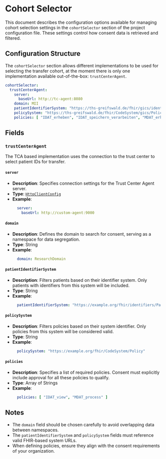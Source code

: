 # Cohort Selector <Badge type="tip" text="Clinical Domain Agent" />

This document describes the configuration options available for managing cohort selection settings
in the `cohortSelector` section of the project configuration file. These settings control how 
consent data is retrieved and filtered.

## Configuration Structure

The `cohortSelector` section allows different implementations to be used for selecting the transfer
cohort, at the moment there is only one implementation available out-of-the-box: `trustCenterAgent`.

```yaml
cohortSelector:
  trustCenterAgent:
    server:
      baseUrl: http://tc-agent:8080
    domain: MII
    patientIdentifierSystem: "https://ths-greifswald.de/fhir/gics/identifiers/Pseudonym"
    policySystem: "https://ths-greifswald.de/fhir/CodeSystem/gics/Policy"
    policies: [ "IDAT_erheben", "IDAT_speichern_verarbeiten", "MDAT_erheben", "MDAT_speichern_verarbeiten" ]
```

## Fields

### `trustCenterAgent`

The TCA based implementation uses the connection to the trust center to select patient IDs for
transfer.

#### `server`

* **Description**: Specifies connection settings for the Trust Center Agent server.
* **Type**: [`HttpClientConfig`](../types/HttpClientConfig)
* **Example**:
  ```yaml
    server:
      baseUrl: http://custom-agent:9000
  ```

#### `domain`

* **Description**: Defines the domain to search for consent, serving as a namespace for data
  segregation.
* **Type**: String
* **Example**:
  ```yaml
    domain: ResearchDomain
  ```

#### `patientIdentifierSystem`

* **Description**: Filters patients based on their identifier system. Only patients with identifiers
  from this system will be included.
* **Type**: String
* **Example**:
  ```yaml
    patientIdentifierSystem: "https://example.org/fhir/identifiers/Patient"
  ```

#### `policySystem`

* **Description**: Filters policies based on their system identifier. Only policies from this system
  will be considered valid.
* **Type**: String
* **Example**:
  ```yaml
    policySystem: "https://example.org/fhir/CodeSystem/Policy"
  ```

#### `policies`

* **Description**: Specifies a list of required policies. Consent must explicitly include approval
  for all these policies to qualify.
* **Type**: Array of Strings
* **Example**:
  ```yaml
    policies: [ "IDAT_view", "MDAT_process" ]
  ```

## Notes

* The `domain` field should be chosen carefully to avoid overlapping data between namespaces.
* The `patientIdentifierSystem` and `policySystem` fields must reference valid FHIR-based system
  URLs.
* When defining policies, ensure they align with the consent requirements of your organization.
